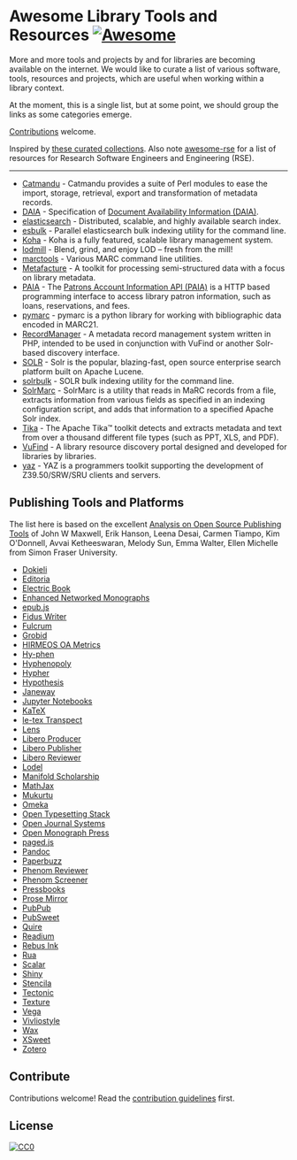 # Awesome Library Tools and Resources [![Awesome](https://awesome.re/badge.svg)](https://awesome.re)

More and more tools and projects by and for libraries are becoming available on the internet. We would like to curate a list of various software, tools, resources and projects, which are useful when working within a library context.

At the moment, this is a single list, but at some point, we should group the links as some categories emerge.

[Contributions](contributing.md) welcome.

Inspired by [these curated collections](https://github.com/sindresorhus/awesome). Also note [awesome-rse](https://github.com/geyslein/awesome-rse) for a list of resources for Research Software Engineers and Engineering (RSE).

--------------------------------------------------------------------------------

- [Catmandu](https://metacpan.org/pod/Catmandu) - Catmandu provides a suite of Perl modules to ease the import, storage, retrieval, export and transformation of metadata records.
- [DAIA](https://github.com/gbv/daia) - Specification of [Document Availability Information (DAIA)](http://gbv.github.io/daia).
- [elasticsearch](https://www.elastic.co/) - Distributed, scalable, and highly available search index.
- [esbulk](https://github.com/miku/esbulk) - Parallel elasticsearch bulk indexing utility for the command line.
- [Koha](http://koha-community.org/) - Koha is a fully featured, scalable library management system.
- [lodmill](https://github.com/lobid/lodmill) - Blend, grind, and enjoy LOD – fresh from the mill!
- [marctools](https://github.com/ubleipzig/marctools) - Various MARC command line utilities.
- [Metafacture](https://github.com/culturegraph/metafacture-core) - A toolkit for processing semi-structured data with a focus on library metadata.
- [PAIA](https://github.com/gbv/paia) - The [Patrons Account Information API (PAIA)](http://gbv.github.io/paia/paia.html) is a HTTP based programming interface to access library patron information, such as loans, reservations, and fees.
- [pymarc](https://github.com/edsu/pymarc) - pymarc is a python library for working with bibliographic data encoded in MARC21.
- [RecordManager](https://github.com/NatLibFi/RecordManager) - A metadata record management system written in PHP, intended to be used in conjunction with VuFind or another Solr-based discovery interface.
- [SOLR](http://lucene.apache.org/solr/) - Solr is the popular, blazing-fast, open source enterprise search platform built on Apache Lucene.
- [solrbulk](https://github.com/miku/solrbulk) - SOLR bulk indexing utility for the command line.
- [SolrMarc](https://github.com/solrmarc/solrmarc) - SolrMarc is a utility that reads in MaRC records from a file, extracts information from various fields as specified in an indexing configuration script, and adds that information to a specified Apache Solr index.
- [Tika](https://tika.apache.org/) - The Apache Tika™ toolkit detects and extracts metadata and text from over a thousand different file types (such as PPT, XLS, and PDF).
- [VuFind](https://github.com/vufind-org/vufind/) - A library resource discovery portal designed and developed for libraries by libraries.
- [yaz](http://www.indexdata.com/yaz) - YAZ is a programmers toolkit supporting the development of Z39.50/SRW/SRU clients and servers.

## Publishing Tools and Platforms

The list here is based on the excellent [Analysis on Open Source Publishing Tools](https://mindthegap.pubpub.org/) of John W Maxwell, Erik Hanson, Leena Desai, Carmen Tiampo, Kim O'Donnell, Avvai Ketheeswaran, Melody Sun, Emma Walter, Ellen Michelle from Simon Fraser University.

- [Dokieli](https://dokie.li/)
- [Editoria](https://editoria.pub/)
- [Electric Book](http://electricbook.works/)
- [Enhanced Networked Monographs](https://wp.nyu.edu/enmproject/)
- [epub.js](http://futurepress.org/)
- [Fidus Writer](https://www.fiduswriter.org/)
- [Fulcrum](http://fulcrum.org/)
- [Grobid](https://grobid.readthedocs.io/en/latest/Introduction/)
- [HIRMEOS OA Metrics](https://metrics.operas-eu.org/docs/getting-started)
- [Hy-phen](https://github.com/ytiurin/hyphen)
- [Hyphenopoly](http://mnater.github.io/Hyphenopoly/)
- [Hypher](https://github.com/bramstein/hypher)
- [Hypothesis](https://web.hypothes.is/)
- [Janeway](https://janeway.systems/)
- [Jupyter Notebooks](http://jupyter.org/)
- [KaTeX](https://katex.org/)
- [le-tex Transpect](https://transpect.github.io/)
- [Lens](https://lens.elifesciences.org/about/#info/all)
- [Libero Producer](https://libero.pub/)
- [Libero Publisher](https://libero.pub/)
- [Libero Reviewer](https://libero.pub/)
- [Lodel](http://www.lodel.org/index.html)
- [Manifold Scholarship](https://manifoldapp.org/)
- [MathJax](https://www.mathjax.org/)
- [Mukurtu](http://mukurtu.org/)
- [Omeka](https://omeka.org/)
- [Open Typesetting Stack](https://pkp.sfu.ca/open-typesetting-stack/)
- [Open Journal Systems](https://pkp.sfu.ca/ojs)
- [Open Monograph Press](https://pkp.sfu.ca/omp)
- [paged.js](https://www.pagedmedia.org/paged.js)
- [Pandoc](https://pandoc.org/)
- [Paperbuzz](https://www.paperbuzz.org/)
- [Phenom Reviewer](https://demo.review.hindawi.com/)
- [Phenom Screener](https://demo.review.hindawi.com/)
- [Pressbooks](https://pressbooks.com/)
- [Prose Mirror](http://prosemirror.net/)
- [PubPub](https://pubpub.org/)
- [PubSweet](https://gitlab.coko.foundation/pubsweet/pubsweet)
- [Quire](https://github.com/gettypubs/quire)
- [Readium](https://readium.org/)
- [Rebus Ink](https://rebus.ink/)
- [Rua](https://github.com/ubiquitypress/rua)
- [Scalar](https://scalar.me/anvc/)
- [Shiny](https://shiny.rstudio.com/)
- [Stencila](https://stenci.la/)
- [Tectonic](https://tectonic-typesetting.github.io/en-US/)
- [Texture](http://substance.io/texture/)
- [Vega](http://vegapublish.com/)
- [Vivliostyle](https://vivliostyle.org/)
- [Wax](https://coko.foundation/category/wax-editor/)
- [XSweet](http://xsweet.coko.foundation/)
- [Zotero](https://www.zotero.org/)

## Contribute

Contributions welcome! Read the [contribution guidelines](contributing.md) first.

## License

[![CC0](https://mirrors.creativecommons.org/presskit/buttons/88x31/svg/cc-zero.svg)](https://creativecommons.org/publicdomain/zero/1.0)
